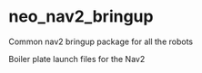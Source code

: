 # neo_nav2_bringup
Common nav2 bringup package for all the robots

Boiler plate launch files for the Nav2
